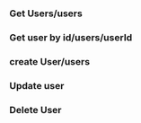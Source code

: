 ### Get Users/users
### Get user by id/users/userId
### create User/users
### Update user
### Delete User